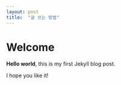 ```yaml
---
layout: post
title:  "글 쓰는 방법"
---
```


# Welcome

**Hello world**, this is my first Jekyll blog post.

I hope you like it!